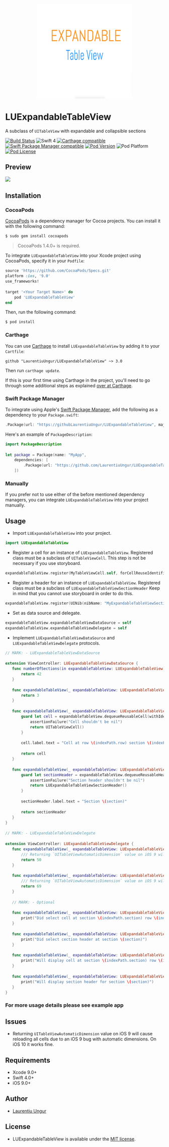 <p align="center" >
    <img src="ReadmeIcon.png" title="Title image" float=center width=300>
</p>

# LUExpandableTableView
A subclass of `UITableView` with expandable and collapsible sections

[![Build Status](http://img.shields.io/travis/LaurentiuUngur/LUExpandableTableView/master.svg?style=flat)](https://travis-ci.org/LaurentiuUngur/LUExpandableTableView)
![Swift 4](https://img.shields.io/badge/Swift-4-yellow.svg)
[![Carthage compatible](https://img.shields.io/badge/Carthage-compatible-4BC51D.svg?style=flat)](https://github.com/Carthage/Carthage)
[![Swift Package Manager compatible](https://img.shields.io/badge/Swift%20Package%20Manager-compatible-brightgreen.svg)](https://github.com/apple/swift-package-manager)
[![Pod Version](http://img.shields.io/cocoapods/v/LUExpandableTableView.svg?style=flat)](https://cocoapods.org/pods/LUExpandableTableView/)
![Pod Platform](http://img.shields.io/cocoapods/p/LUExpandableTableView.svg?style=flat)
[![Pod License](http://img.shields.io/cocoapods/l/LUExpandableTableView.svg?style=flat)](https://opensource.org/licenses/MIT)

## Preview

![](Preview.gif)

## Installation

### CocoaPods

[CocoaPods](http://cocoapods.org) is a dependency manager for Cocoa projects. You can install it with the following command:

```bash
$ sudo gem install cocoapods
```

> CocoaPods 1.4.0+ is required.

To integrate `LUExpandableTableView` into your Xcode project using CocoaPods, specify it in your `Podfile`:

```ruby
source 'https://github.com/CocoaPods/Specs.git'
platform :ios, '9.0'
use_frameworks!

target '<Your Target Name>' do
    pod 'LUExpandableTableView'
end
```

Then, run the following command:

```bash
$ pod install
```

### Carthage

You can use [Carthage](https://github.com/Carthage/Carthage) to install `LUExpandableTableView` by adding it to your `Cartfile`:

```
github "LaurentiuUngur/LUExpandableTableView" ~> 3.0
```

Then run `carthage update`.

If this is your first time using Carthage in the project, you'll need to go through some additional steps as explained [over at Carthage](https://github.com/Carthage/Carthage#adding-frameworks-to-an-application).

### Swift Package Manager

To integrate using Apple's [Swift Package Manager](https://swift.org/package-manager), add the following as a dependency to your `Package.swift`:

```Swift
.Package(url: "https://githubLaurentiuUngur/LUExpandableTableView", majorVersion: 3)
```

Here's an example of `PackageDescription`:

```Swift
import PackageDescription

let package = Package(name: "MyApp",
    dependencies: [
        .Package(url: "https://github.com/LaurentiuUngur/LUExpandableTableView", majorVersion: 3)
    ])
```

### Manually

If you prefer not to use either of the before mentioned dependency managers, you can integrate `LUExpandableTableView` into your project manually.

## Usage

* Import `LUExpandableTableView` into your project.

```Swift
import LUExpandableTableView
```

* Register a cell for an instance of `LUExpandableTableView`. Registered class must be a subclass of `UITableViewCell`. This step is not be necessary if you use storyboard.

```Swift
expandableTableView.register(MyTableViewCell.self, forCellReuseIdentifier: cellReuseIdentifier)
```

* Register a header for an instance of `LUExpandableTableView`. Registered class must be a subclass of `LUExpandableTableViewSectionHeader` Keep in mind that you cannot use storyboard in order to do this.

```Swift
expandableTableView.register(UINib(nibName: "MyExpandableTableViewSectionHeader", bundle: Bundle.main), forHeaderFooterViewReuseIdentifier: sectionHeaderReuseIdentifier)
```
* Set as data source and delegate.

```Swift
expandableTableView.expandableTableViewDataSource = self
expandableTableView.expandableTableViewDelegate = self
```

 * Implement `LUExpandableTableViewDataSource` and `LUExpandableTableViewDelegate` protocols.

 ````Swift
 // MARK: - LUExpandableTableViewDataSource

extension ViewController: LUExpandableTableViewDataSource {
    func numberOfSections(in expandableTableView: LUExpandableTableView) -> Int {
        return 42
    }
    
    func expandableTableView(_ expandableTableView: LUExpandableTableView, numberOfRowsInSection section: Int) -> Int {
        return 3
    }
    
    func expandableTableView(_ expandableTableView: LUExpandableTableView, cellForRowAt indexPath: IndexPath) -> UITableViewCell {
        guard let cell = expandableTableView.dequeueReusableCell(withIdentifier: cellReuseIdentifier) as? MyTableViewCell else {
            assertionFailure("Cell shouldn't be nil")
            return UITableViewCell()
        }
        
        cell.label.text = "Cell at row \(indexPath.row) section \(indexPath.section)"
        
        return cell
    }
    
    func expandableTableView(_ expandableTableView: LUExpandableTableView, sectionHeaderOfSection section: Int) -> LUExpandableTableViewSectionHeader {
        guard let sectionHeader = expandableTableView.dequeueReusableHeaderFooterView(withIdentifier: sectionHeaderReuseIdentifier) as? MyExpandableTableViewSectionHeader else {
            assertionFailure("Section header shouldn't be nil")
            return LUExpandableTableViewSectionHeader()
        }
        
        sectionHeader.label.text = "Section \(section)"
        
        return sectionHeader
    }
}

// MARK: - LUExpandableTableViewDelegate

extension ViewController: LUExpandableTableViewDelegate {
    func expandableTableView(_ expandableTableView: LUExpandableTableView, heightForRowAt indexPath: IndexPath) -> CGFloat {
        /// Returning `UITableViewAutomaticDimension` value on iOS 9 will cause reloading all cells due to an iOS 9 bug with automatic dimensions
        return 50
    }
    
    func expandableTableView(_ expandableTableView: LUExpandableTableView, heightForHeaderInSection section: Int) -> CGFloat {
        /// Returning `UITableViewAutomaticDimension` value on iOS 9 will cause reloading all cells due to an iOS 9 bug with automatic dimensions
        return 69
    }
    
    // MARK: - Optional
    
    func expandableTableView(_ expandableTableView: LUExpandableTableView, didSelectRowAt indexPath: IndexPath) {
        print("Did select cell at section \(indexPath.section) row \(indexPath.row)")
    }
    
    func expandableTableView(_ expandableTableView: LUExpandableTableView, didSelectSectionHeader sectionHeader: LUExpandableTableViewSectionHeader, atSection section: Int) {
        print("Did select cection header at section \(section)")
    }
    
    func expandableTableView(_ expandableTableView: LUExpandableTableView, willDisplay cell: UITableViewCell, forRowAt indexPath: IndexPath) {
        print("Will display cell at section \(indexPath.section) row \(indexPath.row)")
    }
    
    func expandableTableView(_ expandableTableView: LUExpandableTableView, willDisplaySectionHeader sectionHeader: LUExpandableTableViewSectionHeader, forSection section: Int) {
        print("Will display section header for section \(section)")
    }
}
````

### For more usage details please see example app

## Issues

* Returning `UITableViewAutomaticDimension` value on iOS 9 will cause reloading all cells due to an iOS 9 bug with automatic dimensions. On iOS 10 it works fine.

## Requirements

- Xcode 9.0+
- Swift 4.0+
- iOS 9.0+

## Author
- [Laurentiu Ungur](https://github.com/LaurentiuUngur)

## License
- LUExpandableTableView is available under the [MIT license](LICENSE).
